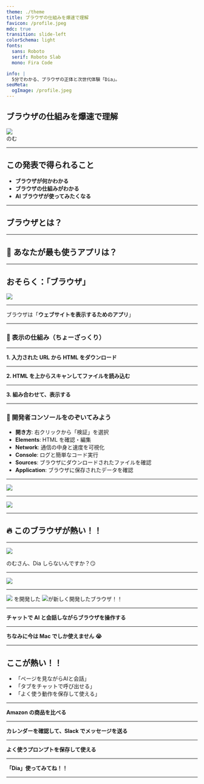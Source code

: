 ```yaml
---
theme: ./theme
title: ブラウザの仕組みを爆速で理解
favicon: /profile.jpeg
mdc: true
transition: slide-left
colorSchema: light
fonts:
  sans: Roboto
  serif: Roboto Slab
  mono: Fira Code

info: |
  5分でわかる、ブラウザの正体と次世代体験「Dia」。
seoMeta:
  ogImage: /profile.jpeg
---
```


<div class="text-right">
<h2>ブラウザの仕組みを爆速で理解</h2>
<div class="flex items-center justify-end">
  <img src="/profile.jpeg" class="w-[80px] h-[80px] object-cover mr-4 rounded-full" />
  <div class="font-semibold">のむ</div>
</div>
</div>

---

## この発表で得られること

- **ブラウザが何かわかる**
- **ブラウザの仕組みがわかる**
- **AI ブラウザが使ってみたくなる**

---

## ブラウザとは？

---

## 🤔 あなたが最も使うアプリは？

---

## おそらく：「ブラウザ」

<img src="/browsers.png" class="w-[850px] h-auto rounded-lg border-4 border-white"/>

---

ブラウザは「**ウェブサイトを表示するためのアプリ**」

---

### 📄 表示の仕組み（ちょーざっくり）

---

**1. 入力された URL から HTML をダウンロード**

---

**2. HTML を上からスキャンしてファイルを読み込む**

---

**3. 組み合わせて、表示する**

---

### 👀 開発者コンソールをのぞいてみよう

- **開き方**: 右クリックから「検証」を選択
- **Elements**: HTML を確認・編集
- **Network**: 通信の中身と速度を可視化
- **Console**: ログと簡単なコード実行
- **Sources**: ブラウザにダウンロードされたファイルを確認
- **Application**: ブラウザに保存されたデータを確認

---

<a href="https://www.otsuka.co.jp/cmt/to_programmer/cui/" target="_blank" class="text-blue-500">
  <img src="/calorie-mate.svg" class="w-[500px] h-auto">
</a>

---

<a href="https://claude.ai" target="_blank" class="text-blue-500">
  <img src="/claude.png" class="w-[500px] h-auto text-[#D97757]"/>
</a>

---

## 🔥 このブラウザが熱い！！

---

<div class="flex flex-col items-center gap-4">
  <img src="https://ca.slack-edge.com/TL86R5GH1-U08DL5G5ULT-4aa9d8c881e9-512" class="w-[200px] h-[200px] rounded-full"/>
  <p class="text-[35px] font-medium text-gray-800">のむさん、Dia しらないんですか？😏</p>
</div>

---

<a href="https://diabrowser.com" target="_blank">
<img src="/dia.svg" class="w-[400px] h-auto">
</a>

---

<div class="flex items-center justify-center leading-[100px]">
<img src="/arc.svg" class="w-[100px] h-[100px] inline mx-2"/> を開発した
<img src="/the-browser-company.svg" class="w-[100px] h-[100px] inline mx-2"/>が新しく開発したブラウザ！！
</div>

---

**チャットで AI と会話しながらブラウザを操作する**

---

**ちなみに今は Mac でしか使えません 😭**

---

## ここが熱い！！

- 「ページを見ながらAIと会話」
- 「タブをチャットで呼び出せる」
- 「よく使う動作を保存して使える」

---

**Amazon の商品を比べる**

---

**カレンダーを確認して、Slack でメッセージを送る**

---

**よく使うプロンプトを保存して使える**

---

**「Dia」使ってみてね！！**

---
